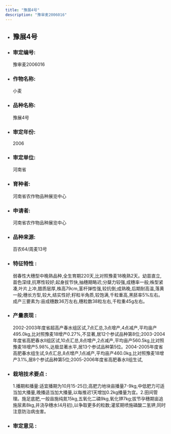 ```yaml
---
title: "豫展4号"
description: "豫审麦2006016"
---
```

* ## 豫展4号
* ###  审定编号:  
   豫审麦2006016

*  ### 作物名称:  
   小麦

*   ###  品种名称: 
    豫展4号

*   ### 审定年份: 
    2006

*   ### 审定单位:  
    河南省

*   ### 育种者:  
    河南省农作物品种展览中心

*   ### 申请者:  
    河南省农作物品种展览中心

*   ### 品种来源:  
    百农64/周麦13号

*   ### 特征特性 : 
    弱春性大穗型中晚熟品种,全生育期220天,比对照豫麦18晚熟2天。幼苗直立,苗色深绿,抗寒性较好;起身拔节快,抽穗期略迟;分蘖力较强,成穗率一般;株型紧凑,叶片上冲,腊质层厚,株高79cm,茎杆弹性强,较抗倒;成熟晚,后期耐高温,落黄一般;穗长方型,较大,结实性好;籽粒半角质,较饱满,千粒重高,黑胚率5%左右。成产三要素为:亩成穗数36万左右,穗粒数38粒左右,千粒重45g左右。

*   ### 产量表现 : 
    2002-2003年度省超高产春水组区试,7点汇总,3点增产,4点减产,平均亩产495.0kg,比对照豫麦18增产0.27%,不显著,居12个参试品种第8位;2003-2004年度省高肥春水Ⅱ组区试,10点汇总,8点增产,2点减产,平均亩产560.5kg,比对照豫麦18增产5.98%,达极显著水平,居13个参试品种第5位。2004-2005年度省高肥春水组生试,9点汇总,8点增产,1点减产,平均亩产460.0kg,比对照豫麦18增产3.1%,居8个参试品种第5位;2005-2006年度省高肥春水Ⅱ组生试,

*   ### 栽培技术要点 : 
    1.播期和播量:适宜播期为10月15-25日;高肥力地块亩播量7-9kg,中低肥力可适当加大播量,晚播适当加大播量,以每推迟1天增加0.2kg播量为宜。2.田间管理。施足底肥,一般亩施纯氮15kg,五氧化二磷9kg,氧化钾7kg;拔节孕穗期亩追施尿素8kg,并浇孕穗水(4月初),以争取更多的粒数;灌浆期喷施磷酸二氢钾,同时注意防治病虫害。

*   ### 审定意见 : 
    
